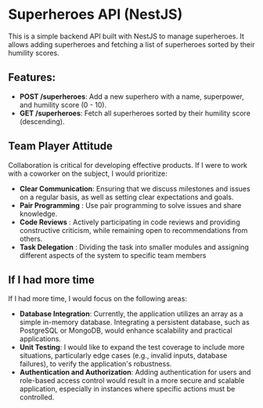 # Superheroes API (NestJS)

This is a simple backend API built with NestJS to manage superheroes. It allows adding superheroes and fetching a list of superheroes sorted by their humility scores.

## Features:
- **POST /superheroes**: Add a new superhero with a name, superpower, and humility score (0 - 10).
- **GET /superheroes**: Fetch all superheroes sorted by their humility score (descending).


## Team Player Attitude
Collaboration is critical for developing effective products. If I were to work with a coworker on the subject, I would prioritize:

- **Clear Communication**: Ensuring that we discuss milestones and issues on a regular basis, as well as setting clear expectations and goals.
- **Pair Programming**   : Use pair programming to solve issues and share knowledge.
- **Code Reviews**       : Actively participating in code reviews and providing constructive criticism, while remaining open to recommendations from others.
- **Task Delegation**    : Dividing the task into smaller modules and assigning different aspects of the system to specific team members


## If I had more time

If I had more time, I would focus on the following areas:

- **Database Integration**: Currently, the application utilizes an array as a simple in-memory database. Integrating a persistent database, such as PostgreSQL or MongoDB, would enhance scalability and practical applications.
- **Unit Testing**:  I would like to expand the test coverage to include more situations, particularly edge cases (e.g., invalid inputs, database failures), to verify the application's robustness.
- **Authentication and Authorization**: Adding authentication for users and role-based access control would result in a more secure and scalable application, especially in instances where specific actions must be controlled.


